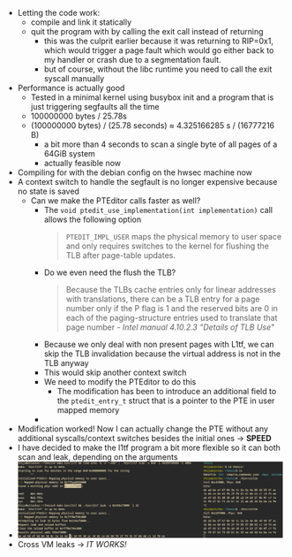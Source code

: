 - Letting the code work:
	- compile and link it statically
	- quit the program with by calling the exit call instead of returning
		- this was the culprit earlier because it was returning to RIP=0x1, which would trigger a page fault which would go either back to my handler or crash due to a segmentation fault.
		- but of course, without the libc runtime you need to call the exit syscall manually
- Performance is actually good
	- Tested in a minimal kernel using busybox init and a program that is just triggering segfaults all the time
	- 100000000 bytes / 25.78s
	- (100000000 bytes) / (25.78 seconds) ≈ 4.325166285 s / (16777216 B)
		- a bit more than 4 seconds to scan a single byte of all pages of a 64GiB system
		- actually feasible now
- Compiling for with the debian config on the hwsec machine now
- A context switch to handle the segfault is no longer expensive because no state is saved
	- Can we make the PTEditor calls faster as well?
		- The `void ptedit_use_implementation(int implementation)` call allows the following option
		  > `PTEDIT_IMPL_USER` maps the physical memory to user space and only requires switches to the kernel for flushing the TLB after page-table updates.
		- Do we even need the flush the TLB?
		  > Because the TLBs cache entries only for linear addresses with translations, there can be a TLB entry for a page
		  number only if the P flag is 1 and the reserved bits are 0 in each of the paging-structure entries used to translate
		  that page number - *Intel manual 4.10.2.3 "Details of TLB Use"*
		- Because we only deal with non present pages with L1tf, we can skip the TLB invalidation because the virtual address is not in the TLB anyway
		- This would skip another context switch
		- We need to modify the PTEditor to do this
			- The modification has been to introduce an additional field to the `ptedit_entry_t` struct that is a pointer to the PTE in user mapped memory
		-
- Modification worked! Now I can actually change the PTE without any additional syscalls/context switches besides the initial ones -> **SPEED**
- I have decided to make the l1tf program a bit more flexible so it can both scan and leak, depending on the arguments
- ![image.png](../assets/image_1709141731678_0.png)
- Cross VM leaks -> *IT WORKS!*